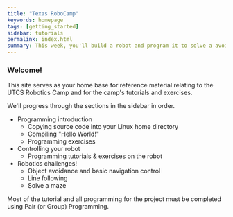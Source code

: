 ```yaml
---
title: "Texas RoboCamp"
keywords: homepage
tags: [getting_started]
sidebar: tutorials
permalink: index.html
summary: This week, you'll build a robot and program it to solve a avoid obstacles, draw, and solve a maze.
---
```


### Welcome!
This site serves as your home base for reference material relating to the UTCS Robotics Camp and for the camp's tutorials and exercises.

We'll progress through the sections in the sidebar in order.

- Programming introduction
  - Copying source code into your Linux home directory
  - Compiling "Hello World!"
  - Programming exercises
- Controlling your robot
  - Programming tutorials & exercises on the robot
- Robotics challenges!
  - Object avoidance and basic navigation control
  - Line following
  - Solve a maze

Most of the tutorial and all programming for the project must be completed using Pair (or Group) Programming. 
